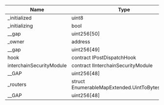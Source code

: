 | Name                     | Type                                          | Slot | Offset | Bytes | Contract                           |
| ------------------------ | --------------------------------------------- | ---- | ------ | ----- | ---------------------------------- |
| \_initialized            | uint8                                         | 0    | 0      | 1     | contracts/client/Router.sol:Router |
| \_initializing           | bool                                          | 0    | 1      | 1     | contracts/client/Router.sol:Router |
| \_\_gap                  | uint256[50]                                   | 1    | 0      | 1600  | contracts/client/Router.sol:Router |
| \_owner                  | address                                       | 51   | 0      | 20    | contracts/client/Router.sol:Router |
| \_\_gap                  | uint256[49]                                   | 52   | 0      | 1568  | contracts/client/Router.sol:Router |
| hook                     | contract IPostDispatchHook                    | 101  | 0      | 20    | contracts/client/Router.sol:Router |
| interchainSecurityModule | contract IInterchainSecurityModule            | 102  | 0      | 20    | contracts/client/Router.sol:Router |
| \_\_GAP                  | uint256[48]                                   | 103  | 0      | 1536  | contracts/client/Router.sol:Router |
| \_routers                | struct EnumerableMapExtended.UintToBytes32Map | 151  | 0      | 96    | contracts/client/Router.sol:Router |
| \_\_GAP                  | uint256[48]                                   | 154  | 0      | 1536  | contracts/client/Router.sol:Router |
